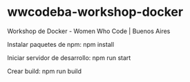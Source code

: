 # wwcodeba-workshop-docker
Workshop de Docker - Women Who Code | Buenos Aires

Instalar paquetes de npm: npm install

Iniciar servidor de desarrollo: npm run start

Crear build: npm run build
